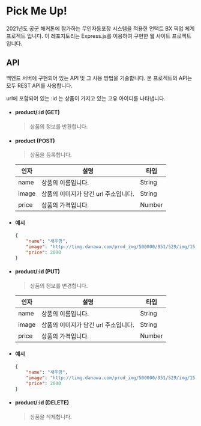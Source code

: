 # Pick Me Up!


2021년도 공군 해커톤에 참가하는 무인자동포장 시스템을 적용한 언택트 BX 픽업 체계 프로젝트 입니다.
이 레포지토리는 Express.js를 이용하여 구현한 웹 사이트 프로젝트 입니다.


## API

백엔드 서버에 구현되어 있는 API 및 그 사용 방법을 기술합니다.
본 프로젝트의 API는 모두 REST API를 사용합니다.

url에 포함되어 있는 :id 는 상품이 가지고 있는 고유 아이디를 나타냅니다.


- #### product/:id (GET)

    > 상품의 정보를 반환합니다.


- #### product (POST)

    > 상품을 등록합니다.

    | 인자 | 설명 | 타입 |
    | ---- | ---- | --- |
    | name  | 상품의 이름입니다.                  | String |
    | image | 상품의 이미지가 담긴 url 주소입니다.| String |
    | price | 상품의 가격입니다.                  | Number |

- #### 예시

    ```json
    {
        "name": "새우깡",
        "image": "http://timg.danawa.com/prod_img/500000/951/529/img/1529951_1.jpg",
        "price": 2000
    }
    ```


- #### product/:id (PUT)

    > 상품의 정보를 변경합니다.

    | 인자 | 설명 | 타입 |
    | ---- | ---- | --- |
    | name  | 상품의 이름입니다.                  | String |
    | image | 상품의 이미지가 담긴 url 주소입니다.| String |
    | price | 상품의 가격입니다.                  | Number |

- #### 예시

    ```json
    {
        "name": "새우깡",
        "image": "http://timg.danawa.com/prod_img/500000/951/529/img/1529951_1.jpg",
        "price": 2000
    }
    ```


- #### product/:id (DELETE)

    > 상품을 삭제합니다.